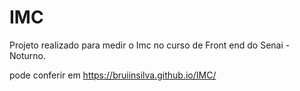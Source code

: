 # IMC
Projeto realizado para medir o Imc no curso de Front end do Senai - Noturno.

pode conferir em https://bruiinsilva.github.io/IMC/
